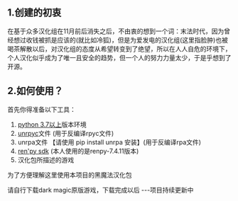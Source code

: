 
## 1.创建的初衷

在基于众多汉化组在11月前后消失之后，不由衷的想到一个词：末法时代，因为曾经想过收钱被抓是应该的(就比如冷狐)，但是为爱发电的汉化组(这里指脸肿)也被喝茶解散以后，对汉化组的态度从希望转变到了绝望，所以在人人自危的环境下，个人汉化似乎成为了唯一且安全的趋势，但一个人的努力力量太少，于是乎想到了开源。

## 2.如何使用？

首先你得准备以下工具：

1. [python 3.7以上](https://www.python.org/)版本环境
2. [unrpyc](https://github.com/CensoredUsername/unrpyc/releases/tag/v1.1.7)文件 (用于反编译rpyc文件)
3. unrpa文件 【请使用 pip install unrpa 安装】(用于反编译rpa文件)
4. [ren'py sdk](https://www.renpy.org/latest.html) (本人使用的是renpy-7.4.11版本)  
5. 汉化包所描述的游戏

为了方便理解这里使用本项目的黑魔法汉化包

请自行下载dark magic原版游戏，下载完成以后
---项目持续更新中












